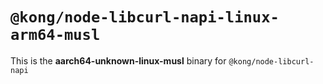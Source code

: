 # `@kong/node-libcurl-napi-linux-arm64-musl`

This is the **aarch64-unknown-linux-musl** binary for `@kong/node-libcurl-napi`
